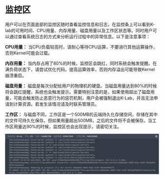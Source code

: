 # 监控区

用户可以在页面底部的监控区随时查看监控信息和日志，在监控条上可以看到K-lab的可用时间、CPU用量、内存用量、磁盘用量以及工作区状态等。同时用户可以通过查看系统日志的方式来分析运行过程中的异常信息。以下是注意事项：

**CPU用量：** 当CPU负载较高时，请耐心等待CPU运算，不要进行其他运算操作，否则Kernel可能会过载。

**内存用量：** 当内存占用了80%的时候，监控区会跳红，同时系统会触发提醒。在满负荷状态下，请尝试优化代码，提高运算效率，否则内存溢出可能导致Kernel崩溃重启。

**磁盘用量：** 磁盘是每次分配给用户的物理机的硬盘。当磁盘用量达到80%的时候将会跳红提醒，系统也会触发提示。需要特别注意的是，如果使用超出了磁盘用量，可能会触发防止恶意行为的惩罚机制，用户会被强制退出K-Lab，并且无法申请到计算资源。若发生该情况请及时联系管理员。

**工作区：** 与磁盘不同，工作区是一个500MB的云端持久化存储空间，存储在其中的文件可持久化保存。但如果用量超出500MB，之后的文件将不会被保存。当工作区用量达90%的时候，监控区也会出现提示，请密切关注。

![image description](/image/monitor.png)
